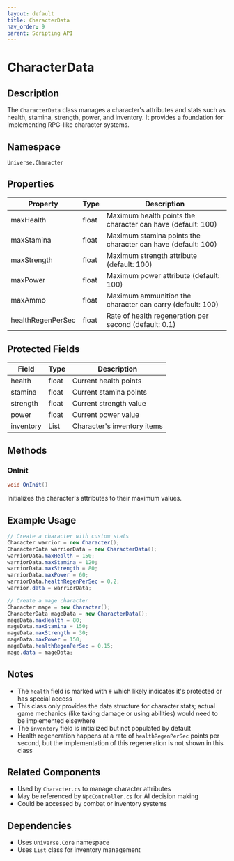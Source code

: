 ```yaml
---
layout: default
title: CharacterData
nav_order: 9
parent: Scripting API
---
```

# CharacterData

## Description
The `CharacterData` class manages a character's attributes and stats such as health, stamina, strength, power, and inventory. It provides a foundation for implementing RPG-like character systems.

## Namespace
`Universe.Character`

## Properties
| Property          | Type  | Description                                                  |
|-------------------|-------|--------------------------------------------------------------|
| maxHealth         | float | Maximum health points the character can have (default: 100)  |
| maxStamina        | float | Maximum stamina points the character can have (default: 100) |
| maxStrength       | float | Maximum strength attribute (default: 100)                    |
| maxPower          | float | Maximum power attribute (default: 100)                       |
| maxAmmo           | float | Maximum ammunition the character can carry (default: 100)    |
| healthRegenPerSec | float | Rate of health regeneration per second (default: 0.1)        |

## Protected Fields
| Field     | Type  | Description                 |
|-----------|-------|-----------------------------|
| health    | float | Current health points       |
| stamina   | float | Current stamina points      |
| strength  | float | Current strength value      |
| power     | float | Current power value         |
| inventory | List  | Character's inventory items |

## Methods

### OnInit
```csharp
void OnInit()
```
Initializes the character's attributes to their maximum values.

## Example Usage
```csharp
// Create a character with custom stats
Character warrior = new Character();
CharacterData warriorData = new CharacterData();
warriorData.maxHealth = 150;
warriorData.maxStamina = 120;
warriorData.maxStrength = 80;
warriorData.maxPower = 60;
warriorData.healthRegenPerSec = 0.2;
warrior.data = warriorData;

// Create a mage character
Character mage = new Character();
CharacterData mageData = new CharacterData();
mageData.maxHealth = 80;
mageData.maxStamina = 150;
mageData.maxStrength = 30;
mageData.maxPower = 150;
mageData.healthRegenPerSec = 0.15;
mage.data = mageData;
```

## Notes
- The `health` field is marked with `#` which likely indicates it's protected or has special access
- This class only provides the data structure for character stats; actual game mechanics (like taking damage or using abilities) would need to be implemented elsewhere
- The `inventory` field is initialized but not populated by default
- Health regeneration happens at a rate of `healthRegenPerSec` points per second, but the implementation of this regeneration is not shown in this class

## Related Components
- Used by `Character.cs` to manage character attributes
- May be referenced by `NpcController.cs` for AI decision making
- Could be accessed by combat or inventory systems

## Dependencies
- Uses `Universe.Core` namespace
- Uses `List` class for inventory management
